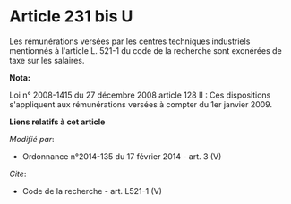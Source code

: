 # Article 231 bis U

Les rémunérations versées par les centres techniques industriels mentionnés à l'article L. 521-1 du code de la recherche sont
exonérées de taxe sur les salaires.

**Nota:**

Loi n° 2008-1415 du 27 décembre 2008 article 128 II : Ces dispositions s'appliquent aux rémunérations versées à compter du
1er janvier 2009.

**Liens relatifs à cet article**

_Modifié par_:

  - Ordonnance n°2014-135 du 17 février 2014 - art. 3 (V)

_Cite_:

  - Code de la recherche - art. L521-1 (V)
